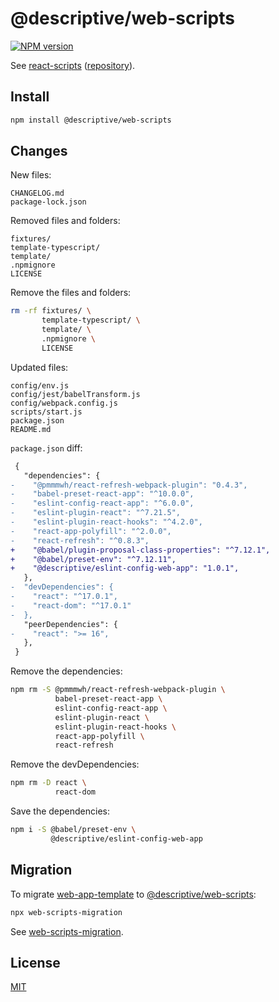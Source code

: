 # @descriptive/web-scripts

[![NPM version](https://img.shields.io/npm/v/@descriptive/web-scripts.svg)](https://www.npmjs.com/package/@descriptive/web-scripts)

See [react-scripts](https://www.npmjs.com/package/react-scripts/v/4.0.1) ([repository](https://github.com/facebook/create-react-app/tree/v4.0.1/packages/react-scripts)).

## Install

```sh
npm install @descriptive/web-scripts
```

## Changes

New files:

```
CHANGELOG.md
package-lock.json
```

Removed files and folders:

```
fixtures/
template-typescript/
template/
.npmignore
LICENSE
```

Remove the files and folders:

```sh
rm -rf fixtures/ \
       template-typescript/ \
       template/ \
       .npmignore \
       LICENSE
```

Updated files:

```
config/env.js
config/jest/babelTransform.js
config/webpack.config.js
scripts/start.js
package.json
README.md
```

`package.json` diff:

```diff
 {
   "dependencies": {
-    "@pmmmwh/react-refresh-webpack-plugin": "0.4.3",
-    "babel-preset-react-app": "^10.0.0",
-    "eslint-config-react-app": "^6.0.0",
-    "eslint-plugin-react": "^7.21.5",
-    "eslint-plugin-react-hooks": "^4.2.0",
-    "react-app-polyfill": "^2.0.0",
-    "react-refresh": "^0.8.3",
+    "@babel/plugin-proposal-class-properties": "^7.12.1",
+    "@babel/preset-env": "^7.12.11",
+    "@descriptive/eslint-config-web-app": "1.0.1",
   },
-  "devDependencies": {
-    "react": "^17.0.1",
-    "react-dom": "^17.0.1"
-  },
   "peerDependencies": {
-    "react": ">= 16",
   },
 }
```

Remove the dependencies:

```sh
npm rm -S @pmmmwh/react-refresh-webpack-plugin \
          babel-preset-react-app \
          eslint-config-react-app \
          eslint-plugin-react \
          eslint-plugin-react-hooks \
          react-app-polyfill \
          react-refresh
```

Remove the devDependencies:

```sh
npm rm -D react \
          react-dom
```

Save the dependencies:

```sh
npm i -S @babel/preset-env \
         @descriptive/eslint-config-web-app
```

## Migration

To migrate [web-app-template](https://github.com/remarkablemark/web-app-template) to [@descriptive/web-scripts](https://www.npmjs.com/package/@descriptive/web-scripts):

```sh
npx web-scripts-migration
```

See [web-scripts-migration](https://github.com/remarkablemark/descriptive/tree/master/packages/web-scripts-migration).

## License

[MIT](https://github.com/facebook/create-react-app/blob/v4.0.1/packages/react-scripts/LICENSE)
